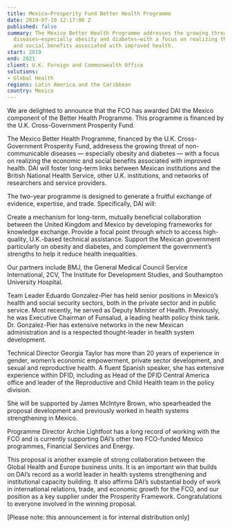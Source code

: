 ```yaml
---
title: Mexico—Prosperity Fund Better Health Programme
date: 2019-07-10 12:17:00 Z
published: false
summary: The Mexico Better Health Programme addresses the growing threat of noncommunicable
  diseases—especially obesity and diabetes—with a focus on realizing the economic
  and social benefits associated with improved health.
start: 2019
end: 2021
client: U.K. Foreign and Commonwealth Office
solutions:
- Global Health
regions: Latin America and the Caribbean
country: Mexico
---
```


We are delighted to announce that the FCO has awarded DAI the Mexico component of the Better Health Programme. This programme is financed by the U.K. Cross-Government Prosperity Fund. 

The Mexico Better Health Programme, financed by the U.K. Cross-Government Prosperity Fund, addresess the growing threat of non-communicable diseases — especially obesity and diabetes — with a focus on realizing the economic and social benefits associated with improved health. DAI will foster long-term links between Mexican institutions and the British National Health Service, other U.K. institutions, and networks of researchers and service providers. 

The two-year programme is designed to generate a fruitful exchange of evidence, expertise, and trade. Specifically, DAI will:

Create a mechanism for long-term, mutually beneficial collaboration between the United Kingdom and Mexico by developing frameworks for knowledge exchange.
Provide a focal point through which to access high-quality, U.K.-based technical assistance.
Support the Mexican government particularly on obesity and diabetes, and complement the government’s strengths to help it reduce health inequalities.

Our partners include BMJ, the General Medical Council Service International, 2CV, The Institute for Development Studies, and Southampton University Hospital.

Team Leader Eduardo Gonzalez-Pier has held senior positions in Mexico’s health and social security sectors, both in the private sector and in public service. Most recently, he served as Deputy Minister of Health. Previously, he was Executive Chairman of Funsalud, a leading health policy think tank. Dr. Gonzalez-Pier has extensive networks in the new Mexican administration and is a respected thought-leader in health system development.

Technical Director Georgia Taylor has more than 20 years of experience in gender, women’s economic empowerment, private sector development, and sexual and reproductive health. A fluent Spanish speaker, she has extensive experience within DFID, including as Head of the DFID Central America office and leader of the Reproductive and Child Health team in the policy division. 

She will be supported by James McIntyre Brown, who spearheaded the proposal development and previously worked in health systems strengthening in Mexico.

Programme Director Archie Lightfoot has a long record of working with the FCO and is currently supporting DAI’s other two FCO-funded Mexico programmes, Financial Services and Energy. 

This proposal is another example of strong collaboration between the Global Health and Europe business units. It is an important win that builds on DAI’s record as a world leader in health systems strengthening and institutional capacity building. It also affirms DAI’s substantial body of work in international relations, trade, and economic growth for the FCO, and our position as a key supplier under the Prosperity Framework. Congratulations to everyone involved in the winning proposal.

[Please note: this announcement is for internal distribution only]